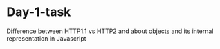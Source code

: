 # Day-1-task
Difference between HTTP1.1 vs HTTP2 and about objects and its internal representation in Javascript
